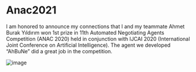 # Anac2021

I am honored to announce my connections that I and my teammate Ahmet Burak Yıldırım won 1st prize in 11th Automated Negotiating Agents Competition (ANAC 2020) held in conjunction with IJCAI 2020 (International Joint Conference on Artificial Intelligence). The agent we developed “AhBuNe” did a great job in the competition.

![image](https://user-images.githubusercontent.com/36239952/178459349-232c4397-082f-4f46-b8d2-778e71296923.png)
